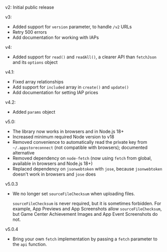 v2: Initial public release

v3:
* Added support for `version` parameter, to handle `/v2` URLs
* Retry 500 errors
* Add documentation for working with IAPs

v4:
* Added support for `read()` and `readAll()`, a clearer API than `fetchJson` and its `options` object

v4.1:
* Fixed array relationships
* Add support for `included` array in `create()` and `update()`
* Add documentation for setting IAP prices

v4.2:
* Added `params` object

v5.0:
* The library now works in browsers and in Node.js 18+
* Increased minimum required Node version to v18
* Removed convenience to automatically read the private key from `~/.appstoreconnect` (not compatible with browsers); documented alternative
* Removed dependency on `node-fetch` (now using `fetch` from global, available in browsers and Node.js 18+)
* Replaced dependency on `jsonwebtoken` with `jose`, because `jsonwebtoken` doesn't work in browsers and `jose` does

v5.0.3
* We no longer set `sourceFileChecksum` when uploading files.

    `sourceFileChecksum` is never required, but it is sometimes forbidden. For example, App Previews and App Screenshots allow `sourceFileChecksum`, but Game Center Achievement Images and App Event Screenshots do not.

v5.0.4
* Bring your own `fetch` implementation by passing a `fetch` parameter to the `api` function.